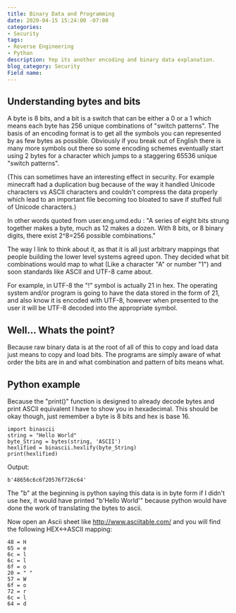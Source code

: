 ```yaml
---
title: Binary Data and Programming
date: 2020-04-15 15:24:00 -07:00
categories:
- Security
tags:
- Reverse Engineering
- Python
description: Yep its another encoding and binary data explanation.
blog_category: Security
Field name: 
---
```


## Understanding bytes and bits  

A byte is 8 bits, and a bit is a switch that can be either a 0 or a 1 which means each byte has 256 unique combinations of "switch patterns". The basis of an encoding format is to get all the symbols you can represented by as few bytes as possible. Obviously if you break out of English there is many more symbols out there so some encoding schemes eventually start using 2 bytes for a character which jumps to a staggering 65536 unique "switch patterns".

(This can sometimes have an interesting effect in security. For example minecraft had a duplication bug because of the way it handled Unicode characters vs ASCII characters and couldn't compress the data properly which lead to an important file becoming too bloated to save if stuffed full of Unicode characters.)

In other words quoted from user.eng.umd.edu :
"A series of eight bits strung together makes a byte, much as 12 makes a dozen. With 8 bits, or 8 binary digits, there exist 2^8=256 possible combinations."

The way I link to think about it, as that it is all just arbitrary mappings that people building the lower level systems agreed upon. They decided what bit combinations would map to what (Like a character "A" or number "1") and soon standards like ASCII and UTF-8 came about.

For example, in UTF-8 the "!" symbol is actually 21 in hex. The operating system and/or program is going to have the data stored in the form of 21, and also know it is encoded with UTF-8, however when presented to the user it will be UTF-8 decoded into the appropriate symbol.

## Well... Whats the point?

Because raw binary data is at the root of all of this to copy and load data just means to copy and load bits. The programs are simply aware of what order the bits are in and what combination and pattern of bits means what.

## Python example

Because the "print()" function is designed to already decode bytes and print ASCII equivalent I have to show you in hexadecimal. This should be okay though, just remember a byte is 8 bits and hex is base 16.

```
import binascii
string = "Hello World"
byte_String = bytes(string, 'ASCII')
hexlified = binascii.hexlify(byte_String)
print(hexlified)
```
Output:
```
b'48656c6c6f20576f726c64'
```
The "b" at the beginning is python saying this data is in byte form if I didn't use hex, it would have printed "b'Hello World'" because python would have done the work of translating the bytes to ascii.

Now open an Ascii sheet like http://www.asciitable.com/ and you will find the following HEX<->ASCII mapping:
```
48 = H
65 = e
6c = l
6c = l
6f = o
20 = " "
57 = W
6f = o
72 = r
6c = l
64 = d
```
